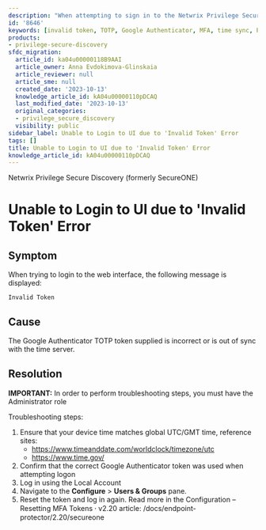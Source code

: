 ```yaml
---
description: "When attempting to sign in to the Netwrix Privilege Secure Discovery web interface, you may see 'Invalid Token' if the Google Authenticator TOTP token is incorrect or out of sync; this article explains troubleshooting steps and how to reset the token."
id: '8646'
keywords: [invalid token, TOTP, Google Authenticator, MFA, time sync, Privilege Secure Discovery, SecureONE, Administrator, reset MFA]
products:
- privilege-secure-discovery
sfdc_migration:
  article_id: ka04u00000118B9AAI
  article_owner: Anna Evdokimova-Glinskaia
  article_reviewer: null
  article_sme: null
  created_date: '2023-10-13'
  knowledge_article_id: kA04u00000110pDCAQ
  last_modified_date: '2023-10-13'
  original_categories:
  - privilege_secure_discovery
  visibility: public
sidebar_label: Unable to Login to UI due to 'Invalid Token' Error
tags: []
title: Unable to Login to UI due to 'Invalid Token' Error
knowledge_article_id: kA04u00000110pDCAQ
---
```


Netwrix Privilege Secure Discovery (formerly SecureONE)

# Unable to Login to UI due to 'Invalid Token' Error

## Symptom
When trying to login to the web interface, the following message is displayed:

```
Invalid Token
```

## Cause
The Google Authenticator TOTP token supplied is incorrect or is out of sync with the time server.

## Resolution
**IMPORTANT:** In order to perform troubleshooting steps, you must have the Administrator role

Troubleshooting steps:

1. Ensure that your device time matches global UTC/GMT time, reference sites:
   - https://www.timeanddate.com/worldclock/timezone/utc
   - https://www.time.gov/
2. Confirm that the correct Google Authenticator token was used when attempting logon
3. Log in using the Local Account
4. Navigate to the **Configure** > **Users & Groups** pane.
5. Reset the token and log in again. Read more in the Configuration – Resetting MFA Tokens ⸱ v2.20 article: /docs/endpoint-protector/2.20/secureone